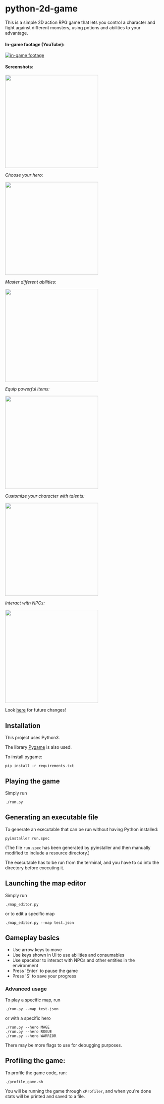 # python-2d-game

This is a simple 2D action RPG game that lets you control a character and fight against 
different monsters, using potions and abilities to your advantage.

#### In-game footage (YouTube):

[![in-game footage](https://img.youtube.com/vi/4FijOSF_O6o/0.jpg)](https://www.youtube.com/watch?v=4FijOSF_O6o)

#### Screenshots:

<img src="https://github.com/JonathanMurray/python-2d-game/blob/master/screenshots/gameplay.png" height="300" />
<br/>

_Choose your hero:_

<img src="https://github.com/JonathanMurray/python-2d-game/blob/master/screenshots/heroes.png" height="300" />
<br/>


_Master different abilities:_

<img src="https://github.com/JonathanMurray/python-2d-game/blob/master/screenshots/ability.png" height="300" />
<br/>

_Equip powerful items:_

<img src="https://github.com/JonathanMurray/python-2d-game/blob/master/screenshots/item.png" height="300" />
<br/>

_Customize your character with talents:_

<img src="https://github.com/JonathanMurray/python-2d-game/blob/master/screenshots/talents.png" height="300" />
<br/>


_Interact with NPCs:_

<img src="https://github.com/JonathanMurray/python-2d-game/blob/master/screenshots/dialog.png" height="300" />
<br/>

Look [here](todo.md) for future changes!

## Installation

This project uses Python3. 
 
The library [Pygame](https://www.pygame.org) is also used. 

To install pygame:
```
pip install -r requirements.txt
```

## Playing the game

Simply run
```
./run.py
```

## Generating an executable file
To generate an executable that can be run without having Python installed:
```
pyinstaller run.spec
```
(The file `run.spec` has been generated by pyinstaller and then manually modified 
to include a resource directory.) 

The executable has to be run from the terminal, and you have to cd into the
directory before executing it.

## Launching the map editor

Simply run
```
./map_editor.py
```
or to edit a specific map
```
./map_editor.py --map test.json
```

## Gameplay basics

* Use arrow keys to move
* Use keys shown in UI to use abilities and consumables
* Use spacebar to interact with NPCs and other entities in the environment
* Press 'Enter' to pause the game
* Press 'S' to save your progress

### Advanced usage
To play a specific map, run
```
./run.py --map test.json
```

or with a specific hero
```
./run.py --hero MAGE
./run.py --hero ROGUE
./run.py --hero WARRIOR
```

There may be more flags to use for debugging purposes.

## Profiling the game:
To profile the game code, run:
```
./profile_game.sh
```
You will be running the game through `cProfiler`, and when you're done
stats will be printed and saved to a file.